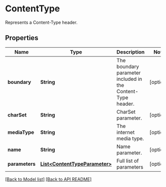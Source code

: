 # ContentType

Represents a Content-Type header.             

## Properties
Name | Type | Description | Notes
------------ | ------------- | ------------- | -------------
**boundary** | **String** | The boundary parameter included in the Content-Type header.              |  [optional]
**charSet** | **String** | CharSet parameter.              |  [optional]
**mediaType** | **String** | The internet media type.              |  [optional]
**name** | **String** | Name parameter.              |  [optional]
**parameters** | [**List&lt;ContentTypeParameter&gt;**](ContentTypeParameter.md) | Full list of parameters              |  [optional]




[[Back to Model list]](Models.md) [[Back to API README]](README.md)
